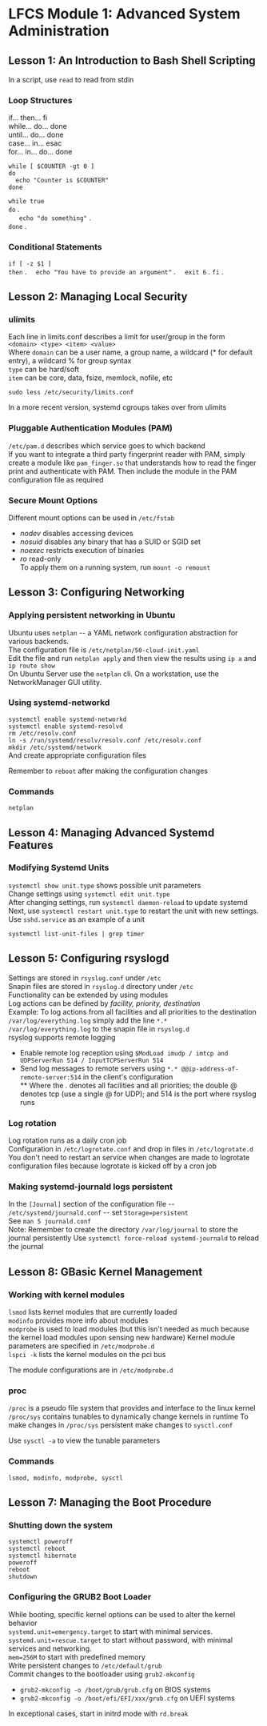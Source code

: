 # LFCS Module 1: Advanced System Administration
## Lesson 1: An Introduction to Bash Shell Scripting
In a script, use `read` to read from stdin

### Loop Structures
if... then... fi  
while... do... done  
until... do... done  
case... in... esac  
for... in... do... done  

`while [ $COUNTER -gt 0 ]`  
`do`  
`  echo "Counter is $COUNTER"`  
`done`  
  
  
`while true`  
`do` .  
`   echo "do something"` .  
`done` .  

### Conditional Statements
`if [ -z $1 ]`    
`then` . 
`  echo "You have to provide an argument"` . 
`  exit 6` . 
`fi` . 

## Lesson 2: Managing Local Security
### ulimits
Each line in limits.conf describes a limit for user/group in the form  
`<domain> <type> <item> <value>`  
Where `domain` can be a user name, a group name, a wildcard (* for default entry), a wildcard % for group syntax  
`type` can be hard/soft  
`item` can be core, data, fsize, memlock, nofile, etc  

`sudo less /etc/security/limits.conf` 

In a more recent version, systemd cgroups takes over from ulimits

### Pluggable Authentication Modules (PAM)
`/etc/pam.d` describes which service goes to which backend  
If you want to integrate a third party fingerprint reader with PAM, simply create a module like `pam_finger.so` that understands how to read the finger print and authenticate with PAM. Then include the module in the PAM configuration file as required  

### Secure Mount Options
Different mount options can be used in `/etc/fstab`  
* *nodev* disables accessing devices  
* *nosuid* disables any binary that has a SUID or SGID set  
* *noexec* restricts execution of binaries  
* *ro* read-only  
To apply them on a running system, run `mount -o remount`  

## Lesson 3: Configuring Networking

### Applying persistent networking in Ubuntu
Ubuntu uses `netplan` -- a YAML network configuration abstraction for various backends.  
The configuration file is `/etc/netplan/50-cloud-init.yaml`  
Edit the file and run `netplan apply` and then view the results using `ip a` and `ip route show`   
On Ubuntu Server use the `netplan` cli. On a workstation, use the NetworkManager GUI utility.  

### Using systemd-networkd
`systemctl enable systemd-networkd`  
`systemctl enable systemd-resolvd`  
`rm /etc/resolv.conf`  
`ln -s /run/systemd/resolv/resolv.conf /etc/resolv.conf`  
`mkdir /etc/systemd/network`  
And create appropriate configuration files  

Remember to `reboot` after making the configuration changes

### Commands
`netplan`



## Lesson 4: Managing Advanced Systemd Features
### Modifying Systemd Units
`systemctl show unit.type` shows possible unit parameters  
Change settings using `systemctl edit unit.type`  
After changing settings, run `systemctl daemon-reload` to update systemd  
Next, use `systemctl restart unit.type` to restart the unit with new settings.  
Use `sshd.service` as an example of a unit  

`systemctl list-unit-files | grep timer`  


## Lesson 5: Configuring rsyslogd
Settings are stored in `rsyslog.conf` under `/etc`  
Snapin files are stored in `rsyslog.d` directory under `/etc`  
Functionality can be extended by using modules  
Log actions can be defined by *facility, priority, destination*   
Example: To log actions from all facilities and all priorities to the destination `/var/log/everything.log` simply add the line `*.*       /var/log/everything.log` to the snapin file in `rsyslog.d`  
rsyslog supports remote logging  
* Enable remote log reception using `$ModLoad imudp / imtcp and UDPServerRun 514 / InputTCPServerRun 514`  
* Send log messages to remote servers using `*.* @@ip-address-of-remote-server:514` in the client's configuration  
** Where the *.* denotes all facilities and all priorities; the double @ denotes tcp (use a single @ for UDP); and 514 is the port where rsyslog runs  
### Log rotation
Log rotation runs as a daily cron job  
Configuration in `/etc/logrotate.conf` and drop in files in `/etc/logrotate.d`   
You don't need to restart an service when changes are made to logrotate configuration files because logrotate is kicked off by a cron job  

### Making systemd-journald logs persistent
In the `[Journal]` section of the configuration file -- `/etc/systemd/journald.conf` -- set `Storage=persistent`  
See `man 5 journald.conf`  
Note: Remember to create the directory `/var/log/journal` to store the journal persistently
Use `systemctl force-reload systemd-journald` to reload the journal  

## Lesson 8: GBasic Kernel Management
### Working with kernel modules
`lsmod` lists kernel modules that are currently loaded  
`modinfo` provides more info about modules  
`modprobe` is used to load modules (but this isn't needed as much because the kernel load modules upon sensing new hardware)
Kernel module parameters are specified in `/etc/modprobe.d`  
`lspci -k` lists the kernel modules on the pci bus

The module configurations are in `/etc/modprobe.d`

### proc
`/proc` is a pseudo file system that provides and interface to the linux kernel  
`/proc/sys` contains tunables to dynamically change kernels in runtime
To make changes in `/proc/sys` persistent make changes to `sysctl.conf`  

Use `sysctl -a` to view the tunable parameters  

### Commands
`lsmod, modinfo, modprobe, sysctl`  

## Lesson 7: Managing the Boot Procedure
### Shutting down the system
`systemctl poweroff`  
`systemctl reboot`  
`systemctl hibernate`  
`poweroff`  
`reboot`  
`shutdown`  

### Configuring the GRUB2 Boot Loader
While booting, specific kernel options can be used to alter the kernel behavior  
`systemd.unit=emergency.target`  to start with minimal services.  
`systemd.unit=rescue.target` to start without password, with minimal services and networking.  
`mem=256M` to start with predefined memory  
Write persistent changes to `/etc/default/grub`  
Commit changes to the bootloader using `grub2-mkconfig`  
* `grub2-mkconfig -o /boot/grub/grub.cfg` on BIOS systems  
* `grub2-mkconfig -o /boot/efi/EFI/xxx/grub.cfg` on UEFI systems  

In exceptional cases, start in initrd mode with `rd.break`  
